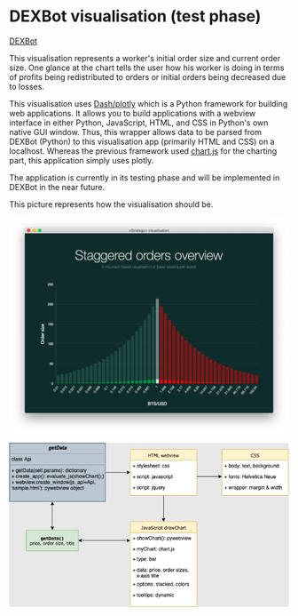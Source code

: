 # DEXBot visualisation (test phase)

[DEXBot](https://github.com/Codaone/DEXBot)

This visualisation represents a worker's initial order size and current order size. One glance at the chart tells the user how his worker is doing in terms of profits being redistributed to orders or initial orders being decreased due to losses.

This visualisation uses [Dash/plotly](https://dash.plot.ly) which is a Python framework for building web applications. It allows you to build applications with a webview interface in either Python, JavaScript, HTML, and CSS in Python's own native GUI window.
Thus, this wrapper allows data to be parsed from DEXBot (Python) to this visualisation app (primarily HTML and CSS) on a localhost. Whereas the previous framework used [chart.js](https://github.com/chartjs) for the charting part, this application simply uses plotly.

The application is currently in its testing phase and will be implemented in DEXBot in the near future.

This picture represents how the visualisation should be.

![Image of Visualisation](Visualisation.png)

![UML of Visualisation](Chart.png)
